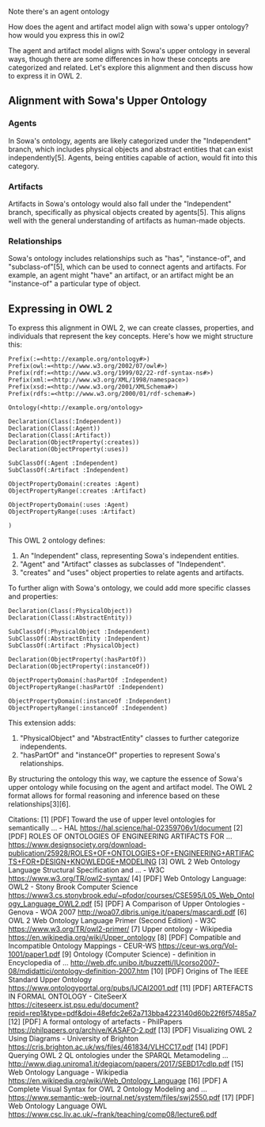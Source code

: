 Note there's an agent ontology

How does the agent and artifact model align with sowa's upper ontology? how would you express this in owl2

The agent and artifact model aligns with Sowa's upper ontology in several ways, though there are some differences in how these concepts are categorized and related. Let's explore this alignment and then discuss how to express it in OWL 2.

## Alignment with Sowa's Upper Ontology

### Agents

In Sowa's ontology, agents are likely categorized under the "Independent" branch, which includes physical objects and abstract entities that can exist independently[5]. Agents, being entities capable of action, would fit into this category.

### Artifacts

Artifacts in Sowa's ontology would also fall under the "Independent" branch, specifically as physical objects created by agents[5]. This aligns well with the general understanding of artifacts as human-made objects.

### Relationships

Sowa's ontology includes relationships such as "has", "instance-of", and "subclass-of"[5], which can be used to connect agents and artifacts. For example, an agent might "have" an artifact, or an artifact might be an "instance-of" a particular type of object.

## Expressing in OWL 2

To express this alignment in OWL 2, we can create classes, properties, and individuals that represent the key concepts. Here's how we might structure this:

```owl
Prefix(:=<http://example.org/ontology#>)
Prefix(owl:=<http://www.w3.org/2002/07/owl#>)
Prefix(rdf:=<http://www.w3.org/1999/02/22-rdf-syntax-ns#>)
Prefix(xml:=<http://www.w3.org/XML/1998/namespace>)
Prefix(xsd:=<http://www.w3.org/2001/XMLSchema#>)
Prefix(rdfs:=<http://www.w3.org/2000/01/rdf-schema#>)

Ontology(<http://example.org/ontology>

Declaration(Class(:Independent))
Declaration(Class(:Agent))
Declaration(Class(:Artifact))
Declaration(ObjectProperty(:creates))
Declaration(ObjectProperty(:uses))

SubClassOf(:Agent :Independent)
SubClassOf(:Artifact :Independent)

ObjectPropertyDomain(:creates :Agent)
ObjectPropertyRange(:creates :Artifact)

ObjectPropertyDomain(:uses :Agent)
ObjectPropertyRange(:uses :Artifact)

)
```

This OWL 2 ontology defines:

1. An "Independent" class, representing Sowa's independent entities.
2. "Agent" and "Artifact" classes as subclasses of "Independent".
3. "creates" and "uses" object properties to relate agents and artifacts.

To further align with Sowa's ontology, we could add more specific classes and properties:

```owl
Declaration(Class(:PhysicalObject))
Declaration(Class(:AbstractEntity))

SubClassOf(:PhysicalObject :Independent)
SubClassOf(:AbstractEntity :Independent)
SubClassOf(:Artifact :PhysicalObject)

Declaration(ObjectProperty(:hasPartOf))
Declaration(ObjectProperty(:instanceOf))

ObjectPropertyDomain(:hasPartOf :Independent)
ObjectPropertyRange(:hasPartOf :Independent)

ObjectPropertyDomain(:instanceOf :Independent)
ObjectPropertyRange(:instanceOf :Independent)
```

This extension adds:

1. "PhysicalObject" and "AbstractEntity" classes to further categorize independents.
2. "hasPartOf" and "instanceOf" properties to represent Sowa's relationships.

By structuring the ontology this way, we capture the essence of Sowa's upper ontology while focusing on the agent and artifact model. The OWL 2 format allows for formal reasoning and inference based on these relationships[3][6].

Citations:
[1] [PDF] Toward the use of upper level ontologies for semantically ... - HAL https://hal.science/hal-02359706v1/document
[2] [PDF] ROLES OF ONTOLOGIES OF ENGINEERING ARTIFACTS FOR ... https://www.designsociety.org/download-publication/25928/ROLES+OF+ONTOLOGIES+OF+ENGINEERING+ARTIFACTS+FOR+DESIGN+KNOWLEDGE+MODELING
[3] OWL 2 Web Ontology Language Structural Specification and ... - W3C https://www.w3.org/TR/owl2-syntax/
[4] [PDF] Web Ontology Language: OWL2 - Stony Brook Computer Science https://www3.cs.stonybrook.edu/~pfodor/courses/CSE595/L05_Web_Ontology_Language_OWL2.pdf
[5] [PDF] A Comparison of Upper Ontologies - Genova - WOA 2007 http://woa07.dibris.unige.it/papers/mascardi.pdf
[6] OWL 2 Web Ontology Language Primer (Second Edition) - W3C https://www.w3.org/TR/owl2-primer/
[7] Upper ontology - Wikipedia https://en.wikipedia.org/wiki/Upper_ontology
[8] [PDF] Compatible and Incompatible Ontology Mappings - CEUR-WS https://ceur-ws.org/Vol-1001/paper1.pdf
[9] Ontology (Computer Science) - definition in Encyclopedia of ... http://web.dfc.unibo.it/buzzetti/IUcorso2007-08/mdidattici/ontology-definition-2007.htm
[10] [PDF] Origins of The IEEE Standard Upper Ontology https://www.ontologyportal.org/pubs/IJCAI2001.pdf
[11] [PDF] ARTEFACTS IN FORMAL ONTOLOGY - CiteSeerX https://citeseerx.ist.psu.edu/document?repid=rep1&type=pdf&doi=48efdc2e62a713bba4223140d60b22f6f57485a7
[12] [PDF] A formal ontology of artefacts - PhilPapers https://philpapers.org/archive/KASAFO-2.pdf
[13] [PDF] Visualizing OWL 2 Using Diagrams - University of Brighton https://cris.brighton.ac.uk/ws/files/461834/VLHCC17.pdf
[14] [PDF] Querying OWL 2 QL ontologies under the SPARQL Metamodeling ... http://www.diag.uniroma1.it/degiacom/papers/2017/SEBD17cdlp.pdf
[15] Web Ontology Language - Wikipedia https://en.wikipedia.org/wiki/Web_Ontology_Language
[16] [PDF] A Complete Visual Syntax for OWL 2 Ontology Modeling and ... https://www.semantic-web-journal.net/system/files/swj2550.pdf
[17] [PDF] Web Ontology Language OWL https://www.csc.liv.ac.uk/~frank/teaching/comp08/lecture6.pdf
